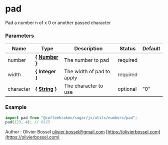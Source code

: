 # pad

Pad a number n of x 0 or another passed character

### Parameters

| Name      | Type                                                                                                   | Description               | Status   | Default |
| --------- | ------------------------------------------------------------------------------------------------------ | ------------------------- | -------- | ------- |
| number    | **{ [Number](https://developer.mozilla.org/fr/docs/Web/JavaScript/Reference/Objets_globaux/Number) }** | The number to pad         | required |
| width     | **{ Integer }**                                                                                        | The width of pad to apply | required |
| character | **{ [String](https://developer.mozilla.org/fr/docs/Web/JavaScript/Reference/Objets_globaux/String) }** | The character to use      | optional | "0"     |

### Example

```js
import pad from "@coffeekraken/sugar/js/utils/numbers/pad";
pad(123, 4); // 0123
```

Author : Olivier Bossel [olivier.bossel@gmail.com](mailto:olivier.bossel@gmail.com) [https://olivierbossel.com](https://olivierbossel.com)
